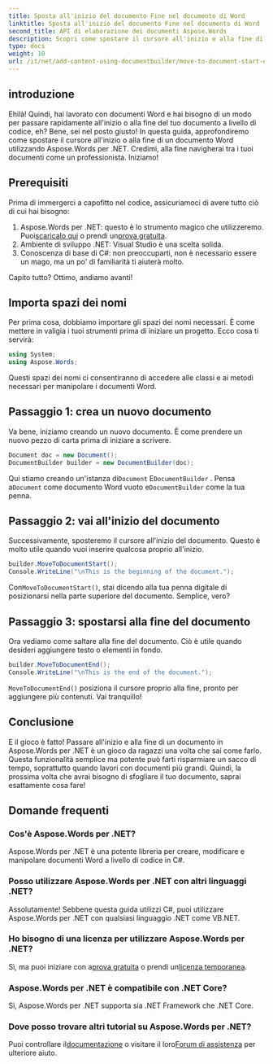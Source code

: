 ```yaml
---
title: Sposta all'inizio del documento Fine nel documento di Word
linktitle: Sposta all'inizio del documento Fine nel documento di Word
second_title: API di elaborazione dei documenti Aspose.Words
description: Scopri come spostare il cursore all'inizio e alla fine di un documento Word utilizzando Aspose.Words per .NET. Una guida completa con istruzioni ed esempi passo passo.
type: docs
weight: 10
url: /it/net/add-content-using-documentbuilder/move-to-document-start-end/
---
```

## introduzione

Ehilà! Quindi, hai lavorato con documenti Word e hai bisogno di un modo per passare rapidamente all'inizio o alla fine del tuo documento a livello di codice, eh? Bene, sei nel posto giusto! In questa guida, approfondiremo come spostare il cursore all'inizio o alla fine di un documento Word utilizzando Aspose.Words per .NET. Credimi, alla fine navigherai tra i tuoi documenti come un professionista. Iniziamo!

## Prerequisiti

Prima di immergerci a capofitto nel codice, assicuriamoci di avere tutto ciò di cui hai bisogno:

1.  Aspose.Words per .NET: questo è lo strumento magico che utilizzeremo. Puoi[scaricalo qui](https://releases.aspose.com/words/net/) o prendi un[prova gratuita](https://releases.aspose.com/).
2. Ambiente di sviluppo .NET: Visual Studio è una scelta solida.
3. Conoscenza di base di C#: non preoccuparti, non è necessario essere un mago, ma un po' di familiarità ti aiuterà molto.

Capito tutto? Ottimo, andiamo avanti!

## Importa spazi dei nomi

Per prima cosa, dobbiamo importare gli spazi dei nomi necessari. È come mettere in valigia i tuoi strumenti prima di iniziare un progetto. Ecco cosa ti servirà:

```csharp
using System;
using Aspose.Words;
```

Questi spazi dei nomi ci consentiranno di accedere alle classi e ai metodi necessari per manipolare i documenti Word.

## Passaggio 1: crea un nuovo documento

Va bene, iniziamo creando un nuovo documento. È come prendere un nuovo pezzo di carta prima di iniziare a scrivere.

```csharp
Document doc = new Document();
DocumentBuilder builder = new DocumentBuilder(doc);
```

 Qui stiamo creando un'istanza di`Document` E`DocumentBuilder` . Pensa a`Document` come documento Word vuoto e`DocumentBuilder` come la tua penna.

## Passaggio 2: vai all'inizio del documento

Successivamente, sposteremo il cursore all'inizio del documento. Questo è molto utile quando vuoi inserire qualcosa proprio all'inizio.

```csharp
builder.MoveToDocumentStart();
Console.WriteLine("\nThis is the beginning of the document.");
```

 Con`MoveToDocumentStart()`, stai dicendo alla tua penna digitale di posizionarsi nella parte superiore del documento. Semplice, vero?

## Passaggio 3: spostarsi alla fine del documento

Ora vediamo come saltare alla fine del documento. Ciò è utile quando desideri aggiungere testo o elementi in fondo.

```csharp
builder.MoveToDocumentEnd();
Console.WriteLine("\nThis is the end of the document.");
```

`MoveToDocumentEnd()` posiziona il cursore proprio alla fine, pronto per aggiungere più contenuti. Vai tranquillo!

## Conclusione

E il gioco è fatto! Passare all'inizio e alla fine di un documento in Aspose.Words per .NET è un gioco da ragazzi una volta che sai come farlo. Questa funzionalità semplice ma potente può farti risparmiare un sacco di tempo, soprattutto quando lavori con documenti più grandi. Quindi, la prossima volta che avrai bisogno di sfogliare il tuo documento, saprai esattamente cosa fare!

## Domande frequenti

### Cos'è Aspose.Words per .NET?  
Aspose.Words per .NET è una potente libreria per creare, modificare e manipolare documenti Word a livello di codice in C#.

### Posso utilizzare Aspose.Words per .NET con altri linguaggi .NET?  
Assolutamente! Sebbene questa guida utilizzi C#, puoi utilizzare Aspose.Words per .NET con qualsiasi linguaggio .NET come VB.NET.

### Ho bisogno di una licenza per utilizzare Aspose.Words per .NET?  
 Sì, ma puoi iniziare con a[prova gratuita](https://releases.aspose.com/) o prendi un[licenza temporanea](https://purchase.aspose.com/temporary-license/).

### Aspose.Words per .NET è compatibile con .NET Core?  
Sì, Aspose.Words per .NET supporta sia .NET Framework che .NET Core.

### Dove posso trovare altri tutorial su Aspose.Words per .NET?  
Puoi controllare il[documentazione](https://reference.aspose.com/words/net/) o visitare il loro[Forum di assistenza](https://forum.aspose.com/c/words/8) per ulteriore aiuto.
